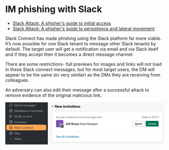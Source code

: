 # IM phishing with Slack

* [Slack Attack: A phisher's guide to initial access](https://pushsecurity.com/blog/slack-phishing-for-initial-access/)
* [Slack Attack: A phisher's guide to persistence and lateral movement](https://pushsecurity.com/blog/phishing-slack-persistence/)

Slack Connect has made phishing using the Slack platform far more viable. It’s now possible for one Slack tenant to message other Slack tenants by default. The target user will get a notification via email and via Slack itself and if they accept then it becomes a direct message channel.

There are some restrictions- full previews for images and links will not load in these Slack connect messages, but for most target users, the DM will appear to be the same (or very similar) as the DMs they are receiving from colleagues.

An adversary can also edit their message after a successful attack to remove evidence of the original malicious link.

![screenshot](slack.png)